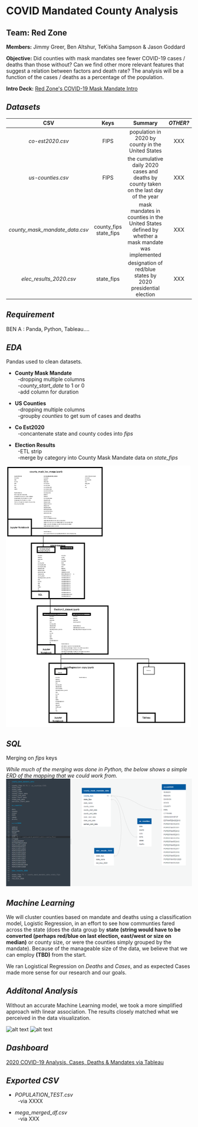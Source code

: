 # COVID Mandated County Analysis

## Team: Red Zone

**Members:** Jimmy Greer, Ben Altshur, TeKisha Sampson &amp; Jason Goddard


**Objective:** Did counties with mask mandates see fewer COVID-19 cases / deaths than those without?  Can we find other more relevant features that suggest a relation between factors and death rate?  The analysis will be a function of the cases / deaths as a percentage of the population.  

**Intro Deck:** [Red Zone's COVID-19 Mask Mandate Intro](https://docs.google.com/presentation/d/16n0RSISNJ638HoVZlOlderMXyFtMTKz3fehBtG4oSqQ/edit#slide=id.p "Red Zone's COVID-19 Mask Mandate Intro") 

## ***Datasets***

| CSV | Keys | Summary | *OTHER?* | 
| :---: | :---: | :---: | :---: | 
| *co-est2020.csv* | FIPS | population in 2020 by county in the United States | XXX | 
| *us-counties.csv* | FIPS | the cumulative daily 2020 cases and deaths by county taken on the last day of the year | XXX | 
| *county_mask_mandate_data.csv* | county_fips state_fips | mask mandates in counties in the United States defined by whether a mask mandate was implemented | XXX | 
| *elec_results_2020.csv* | state_fips | designation of red/blue states by 2020 presidential election | XXX | 


## ***Requirement***

BEN A : Panda, Python, Tableau.... 

## ***EDA***
Pandas used to clean datasets.

- **County Mask Mandate** <br>
&nbsp;&nbsp;-dropping multiple columns <br>
&nbsp;&nbsp;-*county_start_date* to 1 or 0 <br>
&nbsp;&nbsp;-add column for duration 

- **US Counties** <br>
&nbsp;&nbsp;-dropping multiple columns <br>
&nbsp;&nbsp;-groupby *counties* to get sum of cases and deaths

- **Co Est2020** <br>
&nbsp;&nbsp;-concantenate state and county codes into *fips*


- **Election Results** <br>
&nbsp;&nbsp;-ETL strip <br>
&nbsp;&nbsp;-merge by category into County Mask Mandate data on *state_fips*

![alt_text](https://github.com/Jimmygjr10/Covid19_Mask_Mandate/blob/READ.ME/Resources/Flow_Chart.png)

## ***SQL***

Merging on *fips* keys

*While much of the merging was done in Python, the below shows a simple ERD of the mapping that we could work from.*  
![alt text](https://github.com/Jimmygjr10/Covid19_Mask_Mandate/blob/main/database_covid_rev2.png)

## ***Machine Learning***
We will cluster counties based on mandate and deaths using a classification model, Logistic Regression, in an effort to see how communties fared across the state (does the data group by **state (string would have to be converted (perhaps red/blue on last election, east/west or size on median)** or county size, or were the counties simply grouped by the mandate).  Because of the manageable size of the data, we believe that we can employ **(TBD)** from the start.  


We ran Logistical Regression on *Deaths* and *Cases*, and as expected Cases made more sense for our research and our goals.  

## ***Additonal Analysis***
Without an accurate Machine Learning model, we took a more simplified approach with linear association.  The results closely matched what we perceived in the data visualization.  

![alt text]()
![alt text]()

## ***Dashboard***

[2020 COVID-19 Analysis.  Cases, Deaths & Mandates via Tableau](https://public.tableau.com/app/profile/jason.goddard/viz/COVID-19MaskMandateFP/Story1?publish=yes "Red Zone's COVID-19 Mask Mandate Intro")

## ***Exported CSV***
- *POPULATION_TEST.csv* <br>
&nbsp;&nbsp;-via XXXX <br>

- *mega_merged_df.csv* <br>
&nbsp;&nbsp;-via XXX 
